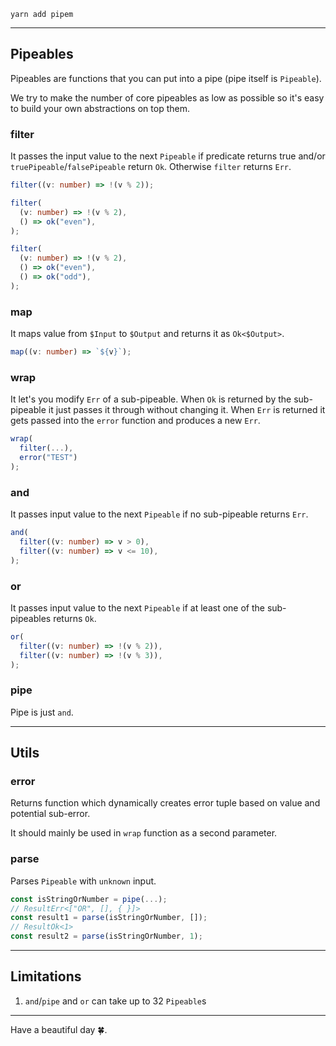 ```shell
yarn add pipem
```

---

## Pipeables

Pipeables are functions that you can put into a pipe (pipe itself is `Pipeable`).

We try to make the number of core pipeables as low as possible so it's easy to build your own abstractions on top them.

### filter

It passes the input value to the next `Pipeable` if predicate returns true and/or `truePipeable`/`falsePipeable` return `Ok`. Otherwise `filter` returns `Err`.

```ts
filter((v: number) => !(v % 2));

filter(
  (v: number) => !(v % 2),
  () => ok("even"),
);

filter(
  (v: number) => !(v % 2),
  () => ok("even"),
  () => ok("odd"),
);
```

### map

It maps value from `$Input` to `$Output` and returns it as `Ok<$Output>`.

```ts
map((v: number) => `${v}`);
```

### wrap

It let's you modify `Err` of a sub-pipeable. When `Ok` is returned by the sub-pipeable it just passes it through without changing it. When `Err` is returned it gets passed into the `error` function and produces a new `Err`.

```ts
wrap(
  filter(...),
  error("TEST")
);
```

### and

It passes input value to the next `Pipeable` if no sub-pipeable returns `Err`.

```ts
and(
  filter((v: number) => v > 0),
  filter((v: number) => v <= 10),
);
```

### or

It passes input value to the next `Pipeable` if at least one of the sub-pipeables returns `Ok`.

```ts
or(
  filter((v: number) => !(v % 2)),
  filter((v: number) => !(v % 3)),
);
```

### pipe

Pipe is just `and`.

---

## Utils

### error

Returns function which dynamically creates error tuple based on value and potential sub-error.

It should mainly be used in `wrap` function as a second parameter.

### parse

Parses `Pipeable` with `unknown` input.

```ts
const isStringOrNumber = pipe(...);
// ResultErr<["OR", [], { }]>
const result1 = parse(isStringOrNumber, []);
// ResultOk<1>
const result2 = parse(isStringOrNumber, 1);
```

---

## Limitations

1. `and`/`pipe` and `or` can take up to 32 `Pipeable`s

---

Have a beautiful day 🍀.
